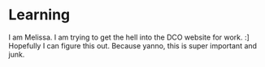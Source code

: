 # Learning
I am Melissa. I am trying to get the hell into the DCO website for work. :] Hopefully I can figure this out. Because yanno, this is super important and junk.
